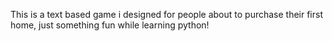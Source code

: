 This is a text based game i designed for people about to purchase their first home, just something fun while learning python!
